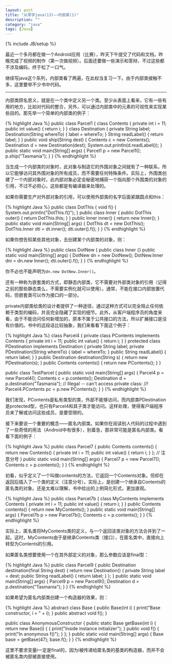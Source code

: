 ```yaml
---
layout: post
title: "从零学java(13)——内部类(1)"
description: ""
category: "java"
tags: [Java]
---
```

{% include JB/setup %}

最近一个多月都在做一个Android应用（比赛），昨天下午提交了代码和文档，昨晚完成了视频的制作（第一次做视频）。后面还要做一些演示和答辩，不过这些都不涉及编码，终于松了一口气。

继续写java这个系列，内部类看了两遍，在此权当复习一下。由于内部类接触不多，这里要举不少书中代码。

* * *

内部类顾名思义，就是在一个类中定义另一个类。至少从表面上看来，它有一些有用的地方，比如对代码的整合，另外，可以通过内部类中的元素的可视性来实现某些目的。那先举一个简单的内部类的例子：

{% highlight Java %}
public class Parcel1 {
    class Contents {
    private int i = 11;
    public int value() { return i; }
  }
  class Destination {
    private String label;
    Destination(String whereTo) {
      label = whereTo;
    }
    String readLabel() { return label; }
  }
  public void ship(String dest) {
    Contents c = new Contents();
    Destination d = new Destination(dest);
    System.out.println(d.readLabel());
  }
  public static void main(String[] args) {
    Parcel1 p = new Parcel1();
    p.ship("Tasmania");
  }
} 
{% endhighlight %}

当生成一个内部类的对象时，此对象与制造它的外围对象之间就有了一种联系，所以它能够访问其外围对象的所有成员，而不需要任何特殊条件。实际上，外围类创建了一个内部对象时，此内部对象必定会秘密地捕获一个指向那个外围类的对象的引用，不过不必担心，这些都是有编译器来处理的。

如果你需要生产对外部对象的引用，可以使用外部类的名字后面紧跟圆点和this：

{% highlight Java %}
public class DotThis {
  void f() { System.out.println("DotThis.f()"); }
  public class Inner {
    public DotThis outer() {
      return DotThis.this;
    }
  }
  public Inner inner() { return new Inner(); }
  public static void main(String[] args) {
    DotThis dt = new DotThis();
    DotThis.Inner dti = dt.inner();
    dti.outer().f();
  }
} 
{% endhighlight %}

如果你想告知某些其他对象，去创建某个内部类的对象，则：

{% highlight Java %}
public class DotNew {
  public class Inner {}
  public static void main(String[] args) {
    DotNew dn = new DotNew();
    DotNew.Inner dni = dn.new Inner();
     dti.outer().f();
  }
}
{% endhighlight %}

你不必也不能声明为`dn.new DotNew.Inner()`。

还有一种称为嵌套类的方式，即静态内部类，它不需要对外部类对象的引用（记得之前的那些静态类么，不需要实例化就可以使用）。通常，不能在接口内部放置代码，但嵌套类可以作为接口的一部分。

private内部类给类的设计者提供了一种途径，通过这种方式可以完全阻止任何依赖于类型的编码，并且完全隐藏了实现的细节。此外，从客户端程序员的角度来看，由于不能访问任何新增加的，原本不属于公共接口的方法，所以扩展接口是没有价值的。书中的这段话比较抽象，我们来看看下面这个例子：

{% highlight Java %}
class Parcel4 {
  private class PContents implements Contents {
    private int i = 11;
    public int value() { return i; }
  }
  protected class PDestination implements Destination {
    private String label;
    private PDestination(String whereTo) {
      label = whereTo;
    }
    public String readLabel() { return label; }
  }
  public Destination destination(String s) {
    return new PDestination(s);
  }
  public Contents contents() {
    return new PContents();
  }
}

public class TestParcel {
  public static void main(String[] args) {
    Parcel4 p = new Parcel4();
    Contents c = p.contents();
    Destination d = p.destination("Tasmania");
    // Illegal -- can't access private class:
    //! Parcel4.PContents pc = p.new PContents();
  }
} 
{% endhighlight %}

我们发现，PContents是私有类型的类，外部不能够访问，而内部类PDestination是protected型，也只有Parcel4和其子类才能访问。这样处理，使得客户端程序员来了解或访问这些成员，是要受限的。

接下来要说一个重要的概念——匿名内部类。如果你在阅读别人代码的过程中遇到了一些奇怪的用法（Android中有很多），别着急，那非常可能是匿名内部类。看看下面的例子：

{% highlight Java %}
public class Parcel7 {
  public Contents contents() {
    return new Contents() { 
      private int i = 11;
      public int value() { return i; }
    }; // 注意分号
  }
  public static void main(String[] args) {
    Parcel7 p = new Parcel7();
    Contents c = p.contents();
  }
}
{% endhighlight %}

初看，似乎定义了一个叫做contents的方法，它返回一个Contents对象。但却在返回后插入了一个类的定义（注意分号）。实际上，是创建一个继承自Contents的匿名类的对象。还是太难以理解，书中给出的上例简化形式，更加直观。

{% highlight Java %}
public class Parcel7b {
  class MyContents implements Contents {
    private int i = 11;
    public int value() { return i; }
  }
  public Contents contents() { return new MyContents(); }
  public static void main(String[] args) {
    Parcel7b p = new Parcel7b();
    Contents c = p.contents();
  }
} 
{% endhighlight %}

实际上，匿名类将MyContents类的定义，与一个返回该类对象的方法合并到了一起。这时，MyContents由于是继承Contents类（接口），在匿名类中，直接向上转型为Contents的引用。

如果匿名类想要使用一个在其外部定义的对象，那么参数应该是final型：

{% highlight Java %}
public class Parcel9 {
  public Destination destination(final String dest) {
    return new Destination() {
      private String label = dest;
      public String readLabel() { return label; }
    };
  }
  public static void main(String[] args) {
    Parcel9 p = new Parcel9();
    Destination d = p.destination("Tasmania");
  }
}
{% endhighlight %}

如果希望为匿名内部类创建一个构造器的效果，则：

{% highlight Java %}
abstract class Base {
  public Base(int i) {
    print("Base constructor, i = " + i);
  }
  public abstract void f();
}    

public class AnonymousConstructor {
  public static Base getBase(int i) {
    return new Base(i) {
      { print("Inside instance initializer"); }
      public void f() {
        print("In anonymous f()");
      }
    };
  }
  public static void main(String[] args) {
    Base base = getBase(47);
    base.f();
  }
}
{% endhighlight %}

这里不要求变量i一定是final的，因为i被传递给匿名类的基类的构造器，而并不会被匿名类内部被直接使用。
